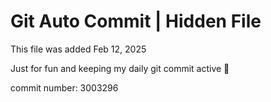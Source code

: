 # Git Auto Commit | Hidden File

This file was added Feb 12, 2025

Just for fun and keeping my daily git commit active 🤪

commit number: 3003296

